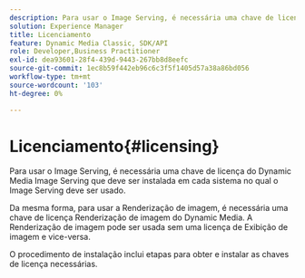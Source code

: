 ```yaml
---
description: Para usar o Image Serving, é necessária uma chave de licença do Dynamic Media Image Serving que deve ser instalada em cada sistema no qual o Image Serving deve ser usado.
solution: Experience Manager
title: Licenciamento
feature: Dynamic Media Classic, SDK/API
role: Developer,Business Practitioner
exl-id: dea93601-28f4-439d-9443-267bb8d8eefc
source-git-commit: 1ec8b59f442eb96c6c3f5f1405d57a38a86bd056
workflow-type: tm+mt
source-wordcount: '103'
ht-degree: 0%

---
```


# Licenciamento{#licensing}

Para usar o Image Serving, é necessária uma chave de licença do Dynamic Media Image Serving que deve ser instalada em cada sistema no qual o Image Serving deve ser usado.

Da mesma forma, para usar a Renderização de imagem, é necessária uma chave de licença Renderização de imagem do Dynamic Media. A Renderização de imagem pode ser usada sem uma licença de Exibição de imagem e vice-versa.

O procedimento de instalação inclui etapas para obter e instalar as chaves de licença necessárias.
